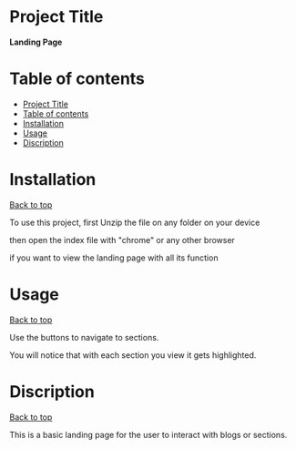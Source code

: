 # Project Title
   **Landing Page**

# Table of contents
- [Project Title](#project-title)
- [Table of contents](#table-of-contents)
- [Installation](#installation)
- [Usage](#usage)
- [Discription](#discription)

# Installation
[Back to top](#project-title)  

To use this project, first Unzip the file on any folder on your device  

then open the index file with "chrome" or any other browser  

if you want to view the landing page with all its function  


# Usage
[Back to top](#project-title)  

Use the buttons to navigate to sections.  

You will notice that with each section you view it gets highlighted.  

# Discription
[Back to top](#project-title)  

This is a basic landing page for the user to interact with blogs or sections.
